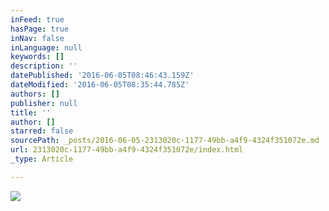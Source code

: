```yaml
---
inFeed: true
hasPage: true
inNav: false
inLanguage: null
keywords: []
description: ''
datePublished: '2016-06-05T08:46:43.159Z'
dateModified: '2016-06-05T08:35:44.785Z'
authors: []
publisher: null
title: ''
author: []
starred: false
sourcePath: _posts/2016-06-05-2313020c-1177-49bb-a4f9-4324f351072e.md
url: 2313020c-1177-49bb-a4f9-4324f351072e/index.html
_type: Article

---
```

![](https://the-grid-user-content.s3-us-west-2.amazonaws.com/5fcb6a06-d721-43ae-9683-dfe2b29a7b4a.jpg)